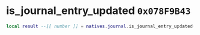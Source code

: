 # is_journal_entry_updated `0x078F9B43`

```lua
local result --[[ number ]] = natives.journal.is_journal_entry_updated(_unk0 --[[ number ]])
```